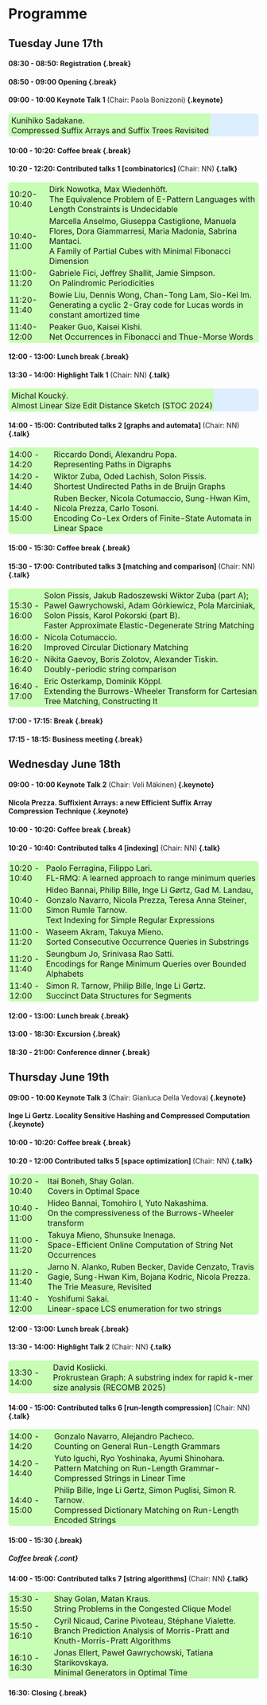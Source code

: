 <style type="text/css">
tbody { 
  width:100%;
  background-color:#ddeeff;
  border: 0px;
  border-collapse:collapse;
}
table { 
  width:100%;
  background-color:#ddeeff;
  border: 0px;
  border-collapse:collapse;
  border-radius: 6px; 
}
th { 
  background-color:#c7fdb5;
  padding:1px;
  border: 0px;
  font-size: 16px; 
}
td { padding:2px; }
td { background-color: #c7fdb5; }
.table--bg--red {
	background-color: #ffcfdc;
}
.table--bg--yellow {
	background-color: #ffffc2;
}
.table--bg--green {
	background-color: #c7fdb5;
}
.keynote {
    background-color: #ffffc2;
    padding: 5px;
    border: 1px solid #000;
    border-radius: 11px;
  display:block;
}
.talk {
    background-color: #c7fdb5;
    padding: 5px;
    border: 1px solid #000;
    border-radius: 11px;
  display:block;
}
.break {
    background-color: #ffcfdc;
    padding: 5px;
    border: 1px solid #000;
    border-radius: 11px;
  display:block;
}
.cont {
  display:block;
}
.chair {
	font-size: 14px; 
  font-weight: normal;
  display:inline;
}
</style>

# Programme


## Tuesday June 17th

#### 08:30 - 08:50: Registration {.break}

#### 08:50 - 09:00 Opening {.break}

  
#### 09:00 - 10:00 Keynote Talk 1 <div class="chair">(Chair: Paola Bonizzoni)</div> {.keynote}

| <a></a> | <a></a> |
| --- | :--- |
|  | <div class="table--bg--green">Kunihiko Sadakane.<br> Compressed Suffix Arrays and Suffix Trees Revisited</div> |
  

#### 10:00 - 10:20: Coffee break {.break}
  
#### 10:20 - 12:20: Contributed talks 1 [combinatorics] <div class="chair">(Chair: NN)</div> {.talk}

| <a></a> | <a></a> |
| --- | :--- |
| 10:20-10:40 | Dirk Nowotka, Max Wiedenhöft.<br> The Equivalence Problem of E-Pattern Languages with Length Constraints is Undecidable |
| 10:40-11:00 | Marcella Anselmo, Giuseppa Castiglione, Manuela Flores, Dora Giammarresi, Maria Madonia, Sabrina Mantaci.<br> A Family of Partial Cubes with Minimal Fibonacci Dimension |
| 11:00-11:20 | Gabriele Fici, Jeffrey Shallit, Jamie Simpson.<br> On Palindromic Periodicities |
| 11:20-11:40 | Bowie Liu, Dennis Wong, Chan-Tong Lam, Sio-Kei Im.<br> Generating a cyclic 2-Gray code for Lucas words in constant amortized time |
| 11:40-12:00 | Peaker Guo, Kaisei Kishi.<br>  Net Occurrences in Fibonacci and Thue-Morse Words |


#### 12:00 - 13:00: Lunch break {.break}
  
#### 13:30 - 14:00: Highlight Talk 1 <div class="chair">(Chair: NN)</div> {.talk}
	
| <a></a> | <a></a> |
| --- | :--- |
|  | Michal Koucký.<br> Almost Linear Size Edit Distance Sketch (STOC 2024) |


#### 14:00 - 15:00: Contributed talks 2 [graphs and automata] <div class="chair">(Chair: NN)</div>  {.talk}

| <a></a> | <a></a> |
| --- | :--- |
| 14:00 - 14:20 | Riccardo Dondi, Alexandru Popa.<br>  Representing Paths in Digraphs
| 14:20 - 14:40 | Wiktor Zuba, Oded Lachish, Solon Pissis.<br> Shortest Undirected Paths in de Bruijn Graphs
| 14:40 - 15:00 | Ruben Becker, Nicola Cotumaccio, Sung-Hwan Kim, Nicola Prezza, Carlo Tosoni.<br> Encoding Co-Lex Orders of Finite-State Automata in Linear Space
	
#### 15:00 - 15:30: Coffee break {.break}
  
#### 15:30 - 17:00: Contributed talks 3 [matching and comparison] <div class="chair">(Chair: NN)</div> {.talk}

| <a></a> | <a></a> |
| --- | :--- |
| 15:30 - 16:00 | Solon Pissis, Jakub Radoszewski Wiktor Zuba (part A); Pawel Gawrychowski, Adam Górkiewicz, Pola Marciniak, Solon Pissis, Karol Pokorski (part B).<br>  Faster Approximate Elastic-Degenerate String Matching
| 16:00 - 16:20 | Nicola Cotumaccio.<br> Improved Circular Dictionary Matching |
| 16:20 - 16:40 | Nikita Gaevoy, Boris Zolotov, Alexander Tiskin.<br> Doubly-periodic string comparison |
| 16:40 - 17:00 | Eric Osterkamp, Dominik Köppl.<br> Extending the Burrows-Wheeler Transform for Cartesian Tree Matching, Constructing It |


#### 17:00 - 17:15: Break {.break}

#### 17:15 - 18:15: Business meeting {.break}
	
## Wednesday June 18th


#### 09:00 - 10:00 Keynote Talk 2 <div class="chair">(Chair: Veli Mäkinen)</div> {.keynote}

#### Nicola Prezza. Suffixient Arrays: a new Efficient Suffix Array Compression Technique {.keynote}
  
#### 10:00 - 10:20: Coffee break {.break}

#### 10:20 - 10:40: Contributed talks 4 [indexing] <div class="chair">(Chair: NN)</div> {.talk}

| <a></a> | <a></a> |
| --- | :--- |
| 10:20 - 10:40 | Paolo Ferragina, Filippo Lari.<br> FL-RMQ: A learned approach to range minimum queries |
| 10:40 - 11:00 | Hideo Bannai, Philip Bille, Inge Li Gørtz, Gad M. Landau, Gonzalo Navarro, Nicola Prezza, Teresa Anna Steiner, Simon Rumle Tarnow.<br> Text Indexing for Simple Regular Expressions |
| 11:00 - 11:20 | Waseem Akram, Takuya Mieno.<br> Sorted Consecutive Occurrence Queries in Substrings |
| 11:20 - 11:40 | Seungbum Jo, Srinivasa Rao Satti.<br> Encodings for Range Minimum Queries over Bounded Alphabets |
| 11:40 - 12:00 | Simon R. Tarnow, Philip Bille, Inge Li Gørtz.<br> Succinct Data Structures for Segments |
	
#### 12:00 - 13:00: Lunch break {.break}
#### 13:00 - 18:30: Excursion {.break}
#### 18:30 - 21:00: Conference dinner {.break}

	
## Thursday June 19th

#### 09:00 - 10:00 Keynote Talk 3 <div class="chair">(Chair: Gianluca Della Vedova)</div> {.keynote}
 
#### Inge Li Gørtz. Locality Sensitive Hashing and Compressed Computation {.keynote}
  
#### 10:00 - 10:20: Coffee break {.break}
  
#### 10:20 - 12:00 Contributed talks 5 [space optimization] <div class="chair">(Chair: NN)</div> {.talk}

| <a></a> | <a></a> |
| --- | :--- |
| 10:20 - 10:40 | Itai Boneh, Shay Golan.<br> Covers in Optimal Space |
| 10:40 - 11:00 | Hideo Bannai, Tomohiro I, Yuto Nakashima.<br> On the compressiveness of the Burrows-Wheeler transform |
| 11:00 - 11:20 | Takuya Mieno, Shunsuke Inenaga.<br> Space-Efficient Online Computation of String Net Occurrences |
| 11:20 - 11:40 | Jarno N. Alanko, Ruben Becker, Davide Cenzato, Travis Gagie, Sung-Hwan Kim, Bojana Kodric, Nicola Prezza.<br>  The Trie Measure, Revisited |
| 11:40 - 12:00 | Yoshifumi Sakai.<br> Linear-space LCS enumeration for two strings |
	
#### 12:00 - 13:00: Lunch break {.break}
	
#### 13:30 - 14:00: Highlight Talk 2 <div class="chair">(Chair: NN)</div> {.talk}
	
| <a></a> | <a></a> |
| --- | :--- |
| 13:30 - 14:00 | David Koslicki.<br> Prokrustean Graph: A substring index for rapid k-mer size analysis (RECOMB 2025) |

#### 14:00 - 15:00: Contributed talks 6 [run-length compression] <div class="chair">(Chair: NN)</div> {.talk}

| <a></a> | <a></a> |
| --- | :--- |
| 14:00 - 14:20 | Gonzalo Navarro, Alejandro Pacheco.<br> Counting on General Run-Length Grammars |
| 14:20 - 14:40 | Yuto Iguchi, Ryo Yoshinaka, Ayumi Shinohara.<br> Pattern Matching on Run-Length Grammar-Compressed Strings in Linear Time |
| 14:40 - 15:00 | Philip Bille, Inge Li Gørtz, Simon Puglisi, Simon R. Tarnow.<br> Compressed Dictionary Matching on Run-Length Encoded Strings |
	
#### 15:00 - 15:30 {.break}
##### Coffee break {.cont}
	
#### 14:00 - 15:00: Contributed talks 7 [string algorithms] <div class="chair">(Chair: NN)</div> {.talk}

| <a></a> | <a></a> |
| --- | :--- |
| 15:30 - 15:50 | Shay Golan, Matan Kraus.<br> String Problems in the Congested Clique Model |
| 15:50 - 16:10 | Cyril Nicaud, Carine Pivoteau, Stéphane Vialette.<br> Branch Prediction Analysis of Morris-Pratt and Knuth-Morris-Pratt Algorithms |
| 16:10 - 16:30 | Jonas Ellert, Paweł Gawrychowski, Tatiana Starikovskaya.<br>  Minimal Generators in Optimal Time |
	
#### 16:30:  Closing {.break}
